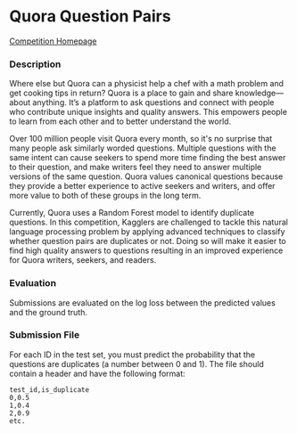 # Quora Question Pairs

[Competition Homepage](https://www.kaggle.com/c/quora-question-pairs)

### Description

Where else but Quora can a physicist help a chef with a math problem and get cooking tips in return? Quora is a place to gain and share knowledge—about anything. It’s a platform to ask questions and connect with people who contribute unique insights and quality answers. This empowers people to learn from each other and to better understand the world.

Over 100 million people visit Quora every month, so it's no surprise that many people ask similarly worded questions. Multiple questions with the same intent can cause seekers to spend more time finding the best answer to their question, and make writers feel they need to answer multiple versions of the same question. Quora values canonical questions because they provide a better experience to active seekers and writers, and offer more value to both of these groups in the long term.

Currently, Quora uses a Random Forest model to identify duplicate questions. In this competition, Kagglers are challenged to tackle this natural language processing problem by applying advanced techniques to classify whether question pairs are duplicates or not. Doing so will make it easier to find high quality answers to questions resulting in an improved experience for Quora writers, seekers, and readers.

### Evaluation

Submissions are evaluated on the log loss between the predicted values and the ground truth.

### Submission File

For each ID in the test set, you must predict the probability that the questions are duplicates (a number between 0 and 1). The file should contain a header and have the following format:

```
test_id,is_duplicate
0,0.5
1,0.4
2,0.9
etc.
```